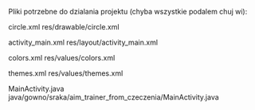 Pliki potrzebne do dzialania projektu (chyba wszystkie podalem chuj wi):

circle.xml
res/drawable/circle.xml

activity_main.xml
res/layout/activity_main.xml

colors.xml
res/values/colors.xml

themes.xml
res/values/themes.xml

MainActivity.java
java/gowno/sraka/aim_trainer_from_czeczenia/MainActivity.java

